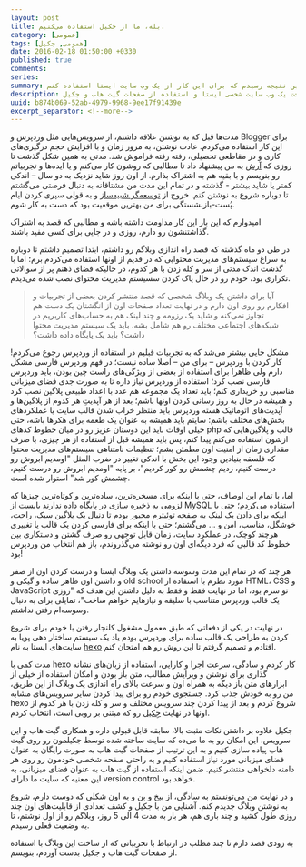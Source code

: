 ```yaml
---
layout: post
title: بله، ما از جکیل استفاده می‌کنیم.
category: [عمومی]
tags: [همومی, جکیل]
date: 2016-02-18 01:50:00 +0330
published: true
comments:
series:
summary: بعد از مدت‌ها دوباره تصمیم به نوشتن در یک وبلاگ شخصی گرفتم، برای این‌ کار حالت‌ها و روش‌های مختلف ممکن رو بررسی کردم و بالاخره به این نتیجه رسیدم که برای این کار از یک وب سایت ایستا استفاده کنم.
description: ایده‌های من در ارتباط با دلایل مهاجرتم به سمت ساخت یک وب سایت شخصی ایستا و استفاده از صفحات گیت هاب و جکیل.
uuid: b874b069-52ab-4979-9968-9ee17f91439e
excerpt_separator: <!--more--> 
---
```

مدت‌ها قبل که به نوشتن علاقه داشتم، از سرویس‌هایی مثل وردپرس و Blogger برای این کار استفاده می‌کردم. عادت نوشتن، به مرور زمان و با افزایش حجم درگیری‌های کاری و در مقاطعی تحصیلی، رفته رفته فراموش شد. مدتی به همین شکل گذشت تا روزی که [آرش](http://thearash.net)  به من پیشنهاد داد تا مطالبی که روشون کار می‌کنم و یا ایده‌ها و تجربیاتم رو بنویسم و با بقیه هم به اشتراک بذارم.
از اون روز شاید نزدیک به دو سال – اندکی کمتر یا شاید بیشتر - گذشته و در تمام این مدت من مشتاقانه به دنبال فرصتی می‌گشتم تا دوباره شروع به نوشتن کنم. خروج از [توسعه‌گر شبیه‌ساز](http://simulator.ir)  و به قولی سپری کردن ایام پُست-بازنشستگی برای من بهترین موقعیت بود که دست به کار شوم.

امیدوارم که این بار این کار مداومت داشته باشه و مطالبی که قصد به اشتراک گذاشتنشون رو دارم، روزی و در جایی برای کسی مفید باشند.

در طی دو ماه گذشته که قصد راه اندازی وبلاگم رو داشتم، ابتدا تصمیم داشتم تا دوباره به سراغ سیستم‌های مدیریت محتوایی که در قدیم از اونها استفاده می‌کردم برم؛ اما با گذشت اندک مدتی از سر و کله زدن با هر کدوم، در حالیکه فضای ذهنم پر از سوالاتی تکراری بود، خودم رو در حال پاک کردن سسیستم مدیریت محتوای نصب شده می‌دیدم.

<blockquote class=”warning”>
آیا برای داشتن یک وبلاگ شخصی که قصد منتشر کردن بعضی از تجربیات و افکارم رو روی اون دارم و در نهایت تعداد صفحات اون از انگشتان یک دست هم تجاوز نمی‌کنه و شاید یک رزومه و چند لینک هم به حساب‌های کاربریم در شبکه‌های اجتماعی مختلف رو هم شامل بشه، باید یک سیستم مدیریت محتوا داشت؟ باید یک پایگاه داده داشت؟
</blockquote>

مشکل جایی بیشتر می‌شد که به تجربیات قبلیم در استفاده از وردپرس رجوع می‌کردم! کار کردن با وردپرس – برای من – اصلا ساده نیست؛ در فهم وردپرس فارسی مشکل دارم ولی ظاهرا برای استفاده از بعضی از ویژگی‌های راست چین بودن، باید وردپرس فارسی نصب کرد؛ استفاده از وردپرس نیاز داره تا به صورت جدی فضای میزبانی مناسبی رو خریداری کنم؛ باید تعداد یک مجموعه هم عدد با اعداد طبیعی پلاگین نصب کرد و همیشه در حال به روز رسانی کردن اونها باشم؛ بعد از هر آپدیتِ هر کدوم از پلاگین‌ها و آپدیت‌های اتوماتیک هسته وردپرس باید منتظر خراب شدن قالب سایت یا عملکردهای بخش‌های مختلف باشم؛ سایتم باید همیشه به عنوان یک طعمه برای هکرها باشه، حتی خیلی اوقات باید این دوستان عزیز رو در میان خطوط کدهای php قالب و پلاگین‌هایی که ازشون استفاده می‌کنم پیدا کنم، پس باید همیشه قبل از استفاده از هر چیزی، با صرف مقداری زمان از امنیت اون مطمئن بشم؛ تنظیمات نامتناهی سیستم‌های مدیریت محتوا که فلسفه بنیادین وجود این بخش با اندکی تغییر در ضرب المثل "اومدیم ابروش رو درست کنیم، زدیم چشمش رو کور کردیم"، بر پایه "اومدیم ابروش رو درست کنیم، چشمش کور شد" استوار شده است.

اما، با تمام این اوصاف، حتی با اینکه برای مسخره‌ترین، ساده‌ترین و کوتاه‌ترین چیزها که لزومی به ذخیره سازی در پایگاه داده ندارند بایست از MySQL استفاده می‌کردم؛ حتی با اینکه برای دادن یک لینک به صفحه توئیترم مجبور بودم تا دنبال یک پلاگین سبک، راحت، خوشگل، مناسب، امن و ... می‌گشتم؛ حتی با اینکه برای فارسی کردن یک قالب یا تغییری هرچند کوچک، در عملکرد سایت، زمان قابل توجهی رو صرف گشتن و دستکاری بین خطوط کد قالبی که فرد دیگه‌ای اون رو نوشته می‌گذروندم، باز هم انتخاب من وردپرس بود!

هر چند که در تمام این مدت وسوسه داشتن یک وبلاگ ایستا و درست کردن اون از صفر و داشتن اون ظاهر ساده و گیکی و old school مورد نظرم با استفاده از HTML، CSS و JavaScript تو سرم بود، اما در نهایت فقط و فقط به دلیل داشتن این هدف که "روزی یک قالب وردپرس متناسب با سلیقه و نیازهایم خواهم ساخت"، تمایلی برای به دنبال وسوسه‌ام رفتن نداشتم.

در نهایت در یکی از دفعاتی که طبق معمول مشغول کلنجار رفتن با خودم برای شروع کردن به طراحی یک قالب ساده برای وردپرس بودم یاد یک سیستم ساختار دهی پویا به سایت‌های ایستا به نام [hexo](http://hexo.io)  افتادم و تصمیم گرفتم تا این روش رو هم امتحان کنم.

مدت کمی با hexo کار کردم و سادگی، سرعت اجرا و کارایی، استفاده از زبان‌های نشانه گذاری برای نوشتن و ویرایش مطالب، متن باز بودن و امکان استفاده از خیلی از ابزارهای متن باز دیگه به همراه اون و سرعت بالای راه‌ اندازی یک وبلاگ از این طریق، من رو به خودش جذب کرد. جستجوی خودم رو برای پیدا کردن سایر سرویس‌های مشابه hexo شروع کردم و بعد از پیدا کردن چند سرویس مختلف و سر و کله زدن با هر کدوم از اونها در نهایت [جِکیل](http://jekyllrb.com)  رو که مبتنی بر روبی است، انتخاب کردم.

جکیل علاوه بر داشتن نکات مثبت بالا، سابقه قابل قبولی داره و همکاری گیت هاب و این سرویس، این امکان رو به ما می‌ده که سایت ساخته شده توسط جکیلمون رو روی گیت هاب پیاده سازی کنیم و به این ترتیب از صفحات گیت هاب به صورت رایگان به عنوان فضای میزبانی مورد نیاز استفاده کنیم و به راحتی صفحه شخصی خودمون رو روی هر دامنه دلخواهی منتشر کنیم. ضمن اینکه استفاده از گیت هاب به عنوان فضای میزبانی، به این معنیه که سایت ما دارای version control خواهد بود.

و در نهایت من می‌تونستم به سادگی، از بیخ و بن و به اون شکلی که دوست دارم، شروع به نوشتن وبلاگ جدیدم کنم. آشنایی من با جکیل و کشف تعدادی از قابلیت‌های اون چند روزی طول کشید و چند باری هم، هر بار به مدت 4 الی 5 روز، وبلاگم رو از اول نوشتم، تا به وضعیت فعلی رسیدم.

به زودی قصد دارم تا چند مطلب در ارتباط با تجربیاتی که از ساخت این وبلاگ با استفاده از صفحات گیت هاب و جکیل بدست آوردم، بنویسم.
